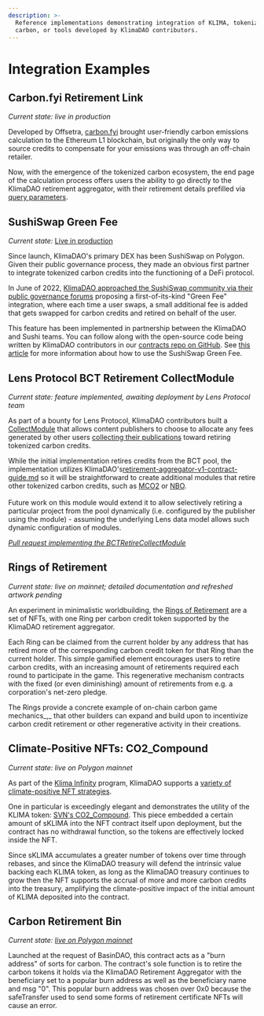 ```yaml
---
description: >-
  Reference implementations demonstrating integration of KLIMA, tokenized
  carbon, or tools developed by KlimaDAO contributors.
---
```


# Integration Examples

## Carbon.fyi Retirement Link

_Current state: live in production_

Developed by Offsetra, [carbon.fyi](https://carbon.fyi) brought user-friendly carbon emissions calculation to the Ethereum L1 blockchain, but originally the only way to source credits to compensate for your emissions was through an off-chain retailer.

Now, with the emergence of the tokenized carbon ecosystem, the end page of the calculation process offers users the ability to go directly to the KlimaDAO retirement aggregator, with their retirement details prefilled via [query parameters](guides/retirement-ui-integration-guide.md#query-params).

## SushiSwap Green Fee

_Current state:_ [Live in production](https://www.klimadao.finance/blog/klimadao-sushi-fully-automated-carbon-offsetting-green-fee)

Since launch, KlimaDAO's primary DEX has been SushiSwap on Polygon. Given their public governance process, they made an obvious first partner to integrate tokenized carbon credits into the functioning of a DeFi protocol.

In June of 2022, [KlimaDAO approached the SushiSwap community via their public governance forums](https://forum.sushi.com/t/klimadao-x-sushi-swap-carbon-offset-integration/10678?u=archimedes) proposing a first-of-its-kind "Green Fee" integration, where each time a user swaps, a small additional fee is added that gets swapped for carbon credits and retired on behalf of the user.

This feature has been implemented in partnership between the KlimaDAO and Sushi teams. You can follow along with the open-source code being written by KlimaDAO contributors in our [contracts repo on GitHub](https://github.com/KlimaDAO/klimadao-solidity/tree/sushi-x-klima). See [this article](https://www.klimadao.finance/blog/klimadao-sushi-fully-automated-carbon-offsetting-green-fee) for more information about how to use the SushiSwap Green Fee.

## Lens Protocol BCT Retirement CollectModule

_Current state: feature implemented, awaiting deployment by Lens Protocol team_

As part of a bounty for Lens Protocol, KlimaDAO contributors built a [CollectModule](https://docs.lens.xyz/docs/icollectmodulesol) that allows content publishers to choose to allocate any fees generated by other users [collecting their publications](https://docs.lens.xyz/docs/collecting-publications) toward retiring tokenized carbon credits.

While the initial implementation retires credits from the BCT pool, the implementation utilizes KlimaDAO's[retirement-aggregator-v1-contract-guide.md](guides/retirement-aggregator-v1-contract-guide.md "mention") so it will be straightforward to create additional modules that retire other tokenized carbon credits, such as [MCO2](../references/glossary.md#mco2) or [NBO](../references/glossary.md#nbo).\
\
Future work on this module would extend it to allow selectively retiring a particular project from the pool dynamically (i.e. configured by the publisher using the module) - assuming the underlying Lens data model allows such dynamic configuration of modules.

[_Pull request implementing the BCTRetireCollectModule_](https://github.com/lens-protocol/lens-protocol/pull/36)

## Rings of Retirement

_Current state: live on mainnet; detailed documentation and refreshed artwork pending_

An experiment in minimalistic worldbuilding, the [Rings of Retirement](https://rings-of-retirement.netlify.app/) are a set of NFTs, with one Ring per carbon credit token supported by the KlimaDAO retirement aggregator.

Each Ring can be claimed from the current holder by any address that has retired more of the corresponding carbon credit token for that Ring than the current holder. This simple gamified element encourages users to retire carbon credits, with an increasing amount of retirements required each round to participate in the game. This regenerative mechanism contracts with the fixed (or even diminishing) amount of retirements from e.g. a corporation's net-zero pledge.

The Rings provide a concrete example of on-chain carbon game mechanics_,_ that other builders can expand and build upon to incentivize carbon credit retirement or other regenerative activity in their creations.

## Climate-Positive NFTs: CO2\_Compound

_Current state: live on Polygon mainnet_

As part of the [Klima Infinity](../references/glossary.md#ki) program, KlimaDAO supports a [variety of climate-positive NFT strategies](https://www.klimadao.finance/blog/climate-positive-nft-guide).

One in particular is exceedingly elegant and demonstrates the utility of the KLIMA token: [SVN's CO2\_Compound](https://co2compound.klimadao.finance/). This piece embedded a certain amount of sKLIMA into the NFT contract itself upon deployment, but the contract has no withdrawal function, so the tokens are effectively locked inside the NFT.

Since sKLIMA accumulates a greater number of tokens over time through rebases, and since the KlimaDAO treasury will defend the intrinsic value backing each KLIMA token, as long as the KlimaDAO treasury continues to grow then the NFT supports the accrual of more and more carbon credits into the treasury, amplifying the climate-positive impact of the initial amount of KLIMA deposited into the contract.

## Carbon Retirement Bin

_Current state:_ [_live on Polygon mainnet_](https://polygonscan.com/address/0xc436fba39a1af5deb83be7e3f7cd77a005917f58#code)

Launched at the request of BasinDAO, this contract acts as a "burn address" of sorts for carbon. The contract's sole function is to retire the carbon tokens it holds via the KlimaDAO Retirement Aggregator with the beneficiary set to a popular burn address as well as the beneficiary name and msg "0". This popular burn address was chosen over 0x0 because the safeTransfer used to send some forms of retirement certificate NFTs will cause an error.
